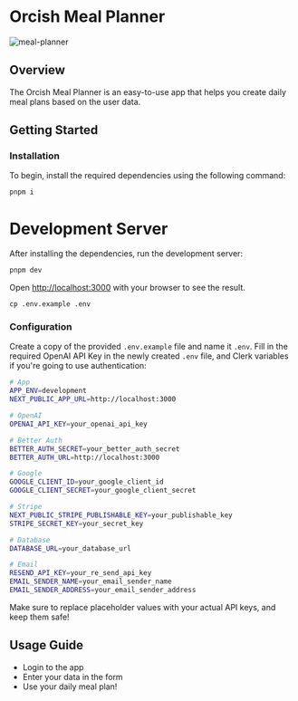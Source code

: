 # Orcish Meal Planner

![meal-planner](https://github.com/user-attachments/assets/080fca21-92fa-42a8-8e8d-0cfb6feb5863)

## Overview

The Orcish Meal Planner is an easy-to-use app that helps you create daily meal plans based on the user data.

## Getting Started

### Installation

To begin, install the required dependencies using the following command:

```bash
pnpm i
```

# Development Server

After installing the dependencies, run the development server:

```bash
pnpm dev
```

Open [http://localhost:3000](http://localhost:3000) with your browser to see the result.

`cp .env.example .env`

### Configuration

Create a copy of the provided `.env.example` file and name it `.env`. Fill in the required OpenAI API Key in the newly created `.env` file, and Clerk variables if you're going to use authentication:

```bash
# App
APP_ENV=development
NEXT_PUBLIC_APP_URL=http://localhost:3000

# OpenAI
OPENAI_API_KEY=your_openai_api_key

# Better Auth
BETTER_AUTH_SECRET=your_better_auth_secret
BETTER_AUTH_URL=http://localhost:3000

# Google
GOOGLE_CLIENT_ID=your_google_client_id
GOOGLE_CLIENT_SECRET=your_google_client_secret

# Stripe
NEXT_PUBLIC_STRIPE_PUBLISHABLE_KEY=your_publishable_key
STRIPE_SECRET_KEY=your_secret_key

# Database
DATABASE_URL=your_database_url

# Email
RESEND_API_KEY=your_re_send_api_key
EMAIL_SENDER_NAME=your_email_sender_name
EMAIL_SENDER_ADDRESS=your_email_sender_address
```

Make sure to replace placeholder values with your actual API keys, and keep them safe!

## Usage Guide

- Login to the app
- Enter your data in the form
- Use your daily meal plan!
